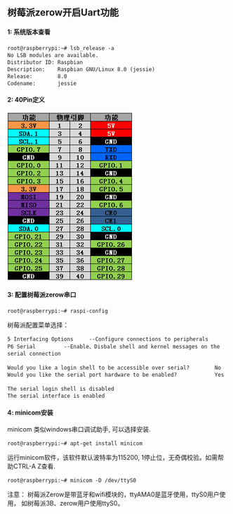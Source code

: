 
## 树莓派zerow开启Uart功能

#### 1: 系统版本查看
```
root@raspberrypi:~# lsb_release -a
No LSB modules are available.
Distributor ID: Raspbian
Description:    Raspbian GNU/Linux 8.0 (jessie)
Release:        8.0
Codename:       jessie
```

#### 2: 40Pin定义
<div align=left><img width="285" height="382" src="https://github.com/to9/notes/blob/master/images/pi_40pin.png"/></div>

#### 3: 配置树莓派zerow串口
```
root@raspberrypi:~# raspi-config
```

树莓派配置菜单选择：

    5 Interfacing Options     --Configure connections to peripherals
    P6 Serial		  --Enable、Disbale shell and kernel messages on the serial connection

    Would you like a login shell to be accessible over serial?        No
    Would you like the serial port hardware to be enabled?            Yes

    The serial login shell is disabled
    The serial interface is enabled
    
#### 4: minicom安装
minicom 类似windows串口调试助手, 可以选择安装.
```
root@raspberrypi:~# apt-get install minicom
```

运行minicom软件，该软件默认波特率为115200, 1停止位，无奇偶校验。如需帮助CTRL-A Z查看.
```
root@raspberrypi:~# minicom -D /dev/ttyS0
```

注意： 树莓派Zerow是带蓝牙和wifi模块的，ttyAMA0是蓝牙使用，ttyS0用户使用， 如树莓派3B、zerow用户使用ttyS0。




